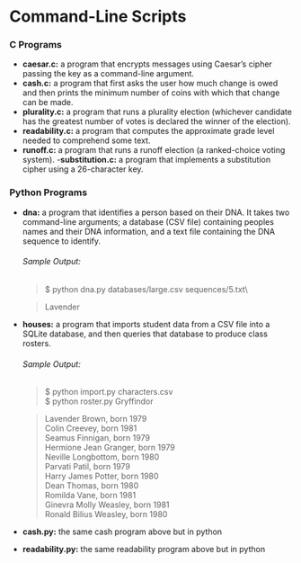 # Command-Line Scripts
### C Programs
- **caesar.c:** a program that encrypts messages using Caesar’s cipher passing the key as a command-line argument.
- **cash.c:** a program that first asks the user how much change is owed and then prints the minimum number of coins with which that change can be made.
- **plurality.c:** a program that runs a plurality election (whichever candidate has the greatest number of votes is declared the winner of the election).
- **readability.c:** a program that computes the approximate grade level needed to comprehend some text.
- **runoff.c:** a program that runs a runoff election (a ranked-choice voting system).
-**substitution.c:** a program that implements a substitution cipher using a 26-character key. 

### Python Programs
- **dna:** a program that identifies a person based on their DNA. It takes two command-line arguments; a database (CSV file) containing peoples names and their DNA information, and a text file containing the DNA sequence to identify.
    ###### Sample Output:
    > $ python dna.py databases/large.csv sequences/5.txt\
    
    > Lavender
- **houses:** a program that imports student data from a CSV file into a SQLite database, and then queries that database to produce class rosters.
    ###### Sample Output:
    > $ python import.py characters.csv\
    > $ python roster.py Gryffindor

    > Lavender Brown, born 1979\
    > Colin Creevey, born 1981\
    > Seamus Finnigan, born 1979\
    > Hermione Jean Granger, born 1979\
    > Neville Longbottom, born 1980\
    > Parvati Patil, born 1979\
    > Harry James Potter, born 1980\
    > Dean Thomas, born 1980\
    > Romilda Vane, born 1981\
    > Ginevra Molly Weasley, born 1981\
    > Ronald Bilius Weasley, born 1980

- **cash.py:** the same cash program above but in python
- **readability.py:** the same readability program above but in python 
